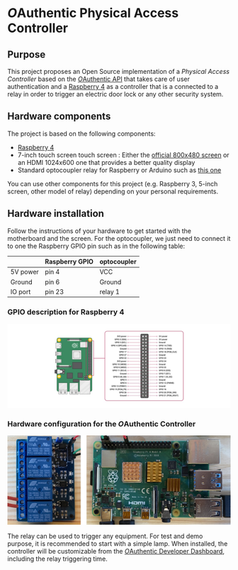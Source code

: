 # *O*Authentic Physical Access Controller

## Purpose 

This project proposes an Open Source implementation of a *Physical Access Controller* based on the [*O*Authentic API](https://oauthentic.com/en/api.html) that takes care of user authentication and a [Raspberry 4](https://www.raspberrypi.org/products/raspberry-pi-4-model-b/) as a controller that is a connected to a relay in order to trigger an electric door lock or any other security system.

## Hardware components

The project is based on the following components:

- [Raspberry 4](https://www.raspberrypi.org/products/raspberry-pi-4-model-b/)
- 7-inch touch screen touch screen : Either the [official 800x480 screen](https://www.amazon.fr/Raspberry-Pi-2473872-Display-Schermo/dp/B014WKCFR4/) or an HDMI 1024x600 one that provides a better quality display
- Standard optocoupler relay for Raspberry or Arduino such as [this one](https://www.amazon.fr/Elegoo-Optocoupleur-%EF%BC%94-Channel-Arduino-Raspberry/dp/B06XKST8XC/)
  
You can use other components for this project (e.g. Raspberry 3, 5-inch screen, other model of relay) depending on your personal requirements. 
  
## Hardware installation

Follow the instructions of your hardware to get started with the motherboard and the screen. For the optocoupler, we just need to connect it to one the Raspberry GPIO pin such as in the following table:

| | Raspberry GPIO | optocoupler |
| -- | -- | -- |
| 5V power | pin 4 | VCC |
| Ground | pin 6 | Ground |
| IO port | pin 23 | relay 1 |

### GPIO description for Raspberry 4

![GPIO](img/GPIO.jpg)

### Hardware configuration for the *O*Authentic Controller
 
 ![Hardware configuration](img/rasprelay.jpg)

The relay can be used to trigger any equipment. For test and demo purpose, it is recommended to start with a simple lamp. When installed, the controller will be customizable from the [*O*Authentic Developer Dashboard](https://oauthentic.com/app/), including the relay triggering time.

